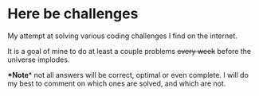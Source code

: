 # Here be challenges

My attempt at solving various coding challenges I find on the internet.

It is a goal of mine to do at least a couple problems ~~every week~~ before the
universe implodes.

**\*Note*** not all answers will be correct, optimal or even complete.
I will do my best to comment on which ones are solved, and which are not.
